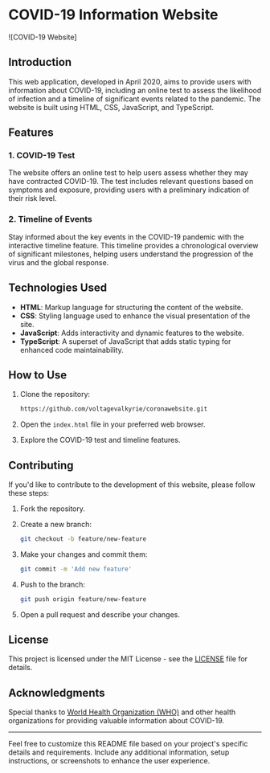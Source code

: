 # COVID-19 Information Website

![COVID-19 Website]

## Introduction

This web application, developed in April 2020, aims to provide users with information about COVID-19, including an online test to assess the likelihood of infection and a timeline of significant events related to the pandemic. The website is built using HTML, CSS, JavaScript, and TypeScript.

## Features

### 1. COVID-19 Test

The website offers an online test to help users assess whether they may have contracted COVID-19. The test includes relevant questions based on symptoms and exposure, providing users with a preliminary indication of their risk level.

### 2. Timeline of Events

Stay informed about the key events in the COVID-19 pandemic with the interactive timeline feature. This timeline provides a chronological overview of significant milestones, helping users understand the progression of the virus and the global response.

## Technologies Used

- **HTML**: Markup language for structuring the content of the website.
- **CSS**: Styling language used to enhance the visual presentation of the site.
- **JavaScript**: Adds interactivity and dynamic features to the website.
- **TypeScript**: A superset of JavaScript that adds static typing for enhanced code maintainability.

## How to Use

1. Clone the repository:

    ```bash
    https://github.com/voltagevalkyrie/coronawebsite.git
    ```

2. Open the `index.html` file in your preferred web browser.

3. Explore the COVID-19 test and timeline features.

## Contributing

If you'd like to contribute to the development of this website, please follow these steps:

1. Fork the repository.

2. Create a new branch:

    ```bash
    git checkout -b feature/new-feature
    ```

3. Make your changes and commit them:

    ```bash
    git commit -m 'Add new feature'
    ```

4. Push to the branch:

    ```bash
    git push origin feature/new-feature
    ```

5. Open a pull request and describe your changes.

## License

This project is licensed under the MIT License - see the [LICENSE](LICENSE) file for details.

## Acknowledgments

Special thanks to [World Health Organization (WHO)](https://www.who.int/) and other health organizations for providing valuable information about COVID-19.

---

Feel free to customize this README file based on your project's specific details and requirements. Include any additional information, setup instructions, or screenshots to enhance the user experience.
